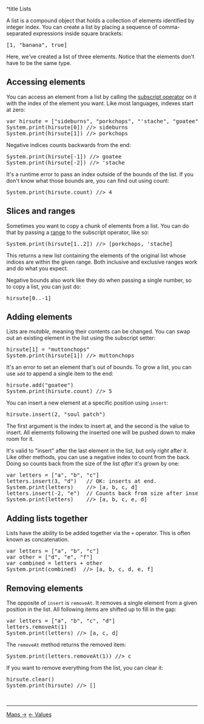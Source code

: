 ^title Lists

A list is a compound object that holds a collection of elements identified by
integer index. You can create a list by placing a sequence of comma-separated
expressions inside square brackets:

<pre class="snippet">
[1, "banana", true]
</pre>

Here, we've created a list of three elements. Notice that the elements don't
have to be the same type.

## Accessing elements

You can access an element from a list by calling the [subscript
operator][] on it with the index of the
element you want. Like most languages, indexes start at zero:

[subscript operator]: method-calls.html#subscripts

<pre class="snippet">
var hirsute = ["sideburns", "porkchops", "'stache", "goatee"]
System.print(hirsute[0]) //> sideburns
System.print(hirsute[1]) //> porkchops
</pre>

Negative indices counts backwards from the end:

<pre class="snippet">
System.print(hirsute[-1]) //> goatee
System.print(hirsute[-2]) //> 'stache
</pre>

It's a runtime error to pass an index outside of the bounds of the list. If you
don't know what those bounds are, you can find out using count:

<pre class="snippet">
System.print(hirsute.count) //> 4
</pre>

## Slices and ranges

Sometimes you want to copy a chunk of elements from a list. You can do that by
passing a [range](values.html#ranges) to the subscript operator, like so:

<pre class="snippet">
System.print(hirsute[1..2]) //> [porkchops, 'stache]
</pre>

This returns a new list containing the elements of the original list whose
indices are within the given range. Both inclusive and exclusive ranges work
and do what you expect.

Negative bounds also work like they do when passing a single number, so to copy
a list, you can just do:

<pre class="snippet">
hirsute[0..-1]
</pre>

## Adding elements

Lists are *mutable*, meaning their contents can be changed. You can swap out an
existing element in the list using the subscript setter:

<pre class="snippet">
hirsute[1] = "muttonchops"
System.print(hirsute[1]) //> muttonchops
</pre>

It's an error to set an element that's out of bounds. To grow a list, you can
use `add` to append a single item to the end:

<pre class="snippet">
hirsute.add("goatee")
System.print(hirsute.count) //> 5
</pre>

You can insert a new element at a specific position using `insert`:

<pre class="snippet">
hirsute.insert(2, "soul patch")
</pre>

The first argument is the index to insert at, and the second is the value to
insert. All elements following the inserted one will be pushed down to
make room for it.

It's valid to "insert" after the last element in the list, but only *right*
after it. Like other methods, you can use a negative index to count from the
back. Doing so counts back from the size of the list *after* it's grown by one:

<pre class="snippet">
var letters = ["a", "b", "c"]
letters.insert(3, "d")   // OK: inserts at end.
System.print(letters)    //> [a, b, c, d]
letters.insert(-2, "e")  // Counts back from size after insert.
System.print(letters)    //> [a, b, c, e, d]
</pre>

## Adding lists together

Lists have the ability to be added together via the `+` operator. This is often known as concatenation.

<pre class="snippet">
var letters = ["a", "b", "c"]
var other = ["d", "e", "f"]
var combined = letters + other
System.print(combined)  //> [a, b, c, d, e, f]
</pre>

## Removing elements

The opposite of `insert` is `removeAt`. It removes a single element from a
given position in the list. All following items are shifted up to fill in the
gap:

<pre class="snippet">
var letters = ["a", "b", "c", "d"]
letters.removeAt(1)
System.print(letters) //> [a, c, d]
</pre>

The `removeAt` method returns the removed item:

<pre class="snippet">
System.print(letters.removeAt(1)) //> c
</pre>

If you want to remove everything from the list, you can clear it:

<pre class="snippet">
hirsute.clear()
System.print(hirsute) //> []
</pre>

<br><hr>
<a class="right" href="maps.html">Maps &rarr;</a>
<a href="values.html">&larr; Values</a>
